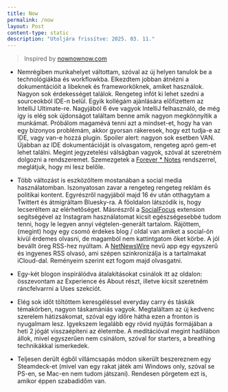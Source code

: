 ```yaml
---
title: Now
permalink: /now
layout: Post
content-type: static
description: "Utoljára frissítve: 2025. 03. 11."
---
```

> Inspired by [nownownow.com](https://nownownow.com)

- Nemrégiben munkahelyet váltottam, szóval az új helyen tanulok be a technológiákba és workflowkba. 
Elkezdtem jobban átnézni a dokumentációit a libeknek és frameworköknek, amiket használok. Nagyon sok érdekességet találok.
Rengeteg infót ki lehet szedni a sourceokból IDE-n belül. Egyik kollégám ajánlására előfizettem az IntelliJ Ultimate-re. 
Nagyjából 6 éve vagyok IntelliJ felhasználó, de még így is elég sok újdonságot találtam benne amik nagyon megkönnyítik a munkámat. Próbálom magamévá tenni 
azt a mindset-et, hogy ha van egy bizonyos problémám, akkor gyorsan rákeresek, hogy ezt tudja-e az IDE, vagy van-e hozzá plugin. Spoiler alert: nagyon
sok esetben VAN. Újabban az IDE dokumentációját is olvasgatom, rengeteg apró gem-et lehet találni. 
Megint jegyzetelési válságban vagyok, szóval át szeretném dolgozni a rendszeremet. 
Szemezgetek a [Forever * Notes](https://www.myforevernotes.com) rendszerrel, meglátjuk, hogy mi lesz belőle.

- Több változást is eszközöltem mostanában a social media használatomban. Iszonyatosan zavar a rengeteg rengeteg reklám és 
politikai kontent. Egyrészről nagyjából majd 16 év után otthagytam a Twittert és átmigráltam Bluesky-ra. A főoldalon látszódik is, hogy lecseréltem 
az elérhetőséget. Másrészről a [SocialFocus](https://socialfocus.app) extension segítségével az Instagram használatomat kicsit egészségesebbé 
tudom tenni, hogy le legyen annyi végtelen-generált tartalom. Rájöttem, (megint) hogy egy csomó érdekes blog / oldal van amiket a social-ön kívül érdemes 
olvasni, de magamból nem kattintgatom őket körbe. A jól bevállt öreg RSS-hez nyúltam. A [NetNewsWire](https://netnewswire.com) nevű app egy egyszerű és 
ingyenes RSS olvasó, ami szépen szinkronizálja is a tartalmakat iCloud-dal. Reményeim szerint ezt fogom majd olvasgatni.

- Egy-két blogon inspirálódva átalakításokat csinálok itt az oldalon: összevontam az Experience és About részt, illetve kicsit szeretném ráncfelvarrni a Uses szekciót. 

- Elég sok időt töltöttem keresgéléssel everyday carry és táskák témakörben, nagyon táskamániás vagyok. Megtaláltam az új kedvenc szerelem hátizsákomat, 
szóval egy időre hátha  ezen a fronton is nyugalmam lesz. Igyekszem legalább egy rövid nyújtás formájában a heti 2 jógát visszaépíteni 
az életembe. A meditációval megint hadilábon állok, mivel egyszerűen nem csinálom, szóval for starters, a breathing technikákkal ismerkedek.

- Teljesen derült égből villámcsapás módon sikerült beszereznem egy Steamdeck-et (mivel van egy rakat játék ami Windows only, szóval se PS-en, se Mac-en nem tudom játszani).
Rendesen pörgetem ezt is, amikor éppen szabadidőm van.
